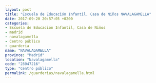 ```yaml
---
layout: post
title: "Escuela de Educación Infantil, Casa de Niños NAVALAGAMELLA"
date: 2017-09-20 20:57:05 +0200
categories:
- Escuela de Educación Infantil, Casa de Niños
- madrid
- navalagamella
- Centro público
- guarderia
name: "NAVALAGAMELLA"
province: "Madrid"
location: "Navalagamella"
code: "28047216"
type: "Centro público"
permalink: /guarderias/navalagamella.html
---
```

